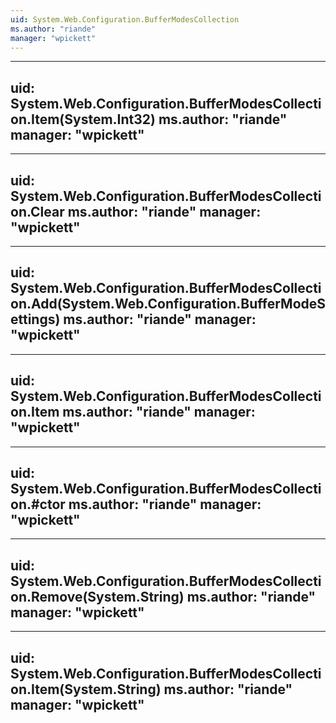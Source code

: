 ```yaml
---
uid: System.Web.Configuration.BufferModesCollection
ms.author: "riande"
manager: "wpickett"
---
```


---
uid: System.Web.Configuration.BufferModesCollection.Item(System.Int32)
ms.author: "riande"
manager: "wpickett"
---

---
uid: System.Web.Configuration.BufferModesCollection.Clear
ms.author: "riande"
manager: "wpickett"
---

---
uid: System.Web.Configuration.BufferModesCollection.Add(System.Web.Configuration.BufferModeSettings)
ms.author: "riande"
manager: "wpickett"
---

---
uid: System.Web.Configuration.BufferModesCollection.Item
ms.author: "riande"
manager: "wpickett"
---

---
uid: System.Web.Configuration.BufferModesCollection.#ctor
ms.author: "riande"
manager: "wpickett"
---

---
uid: System.Web.Configuration.BufferModesCollection.Remove(System.String)
ms.author: "riande"
manager: "wpickett"
---

---
uid: System.Web.Configuration.BufferModesCollection.Item(System.String)
ms.author: "riande"
manager: "wpickett"
---
